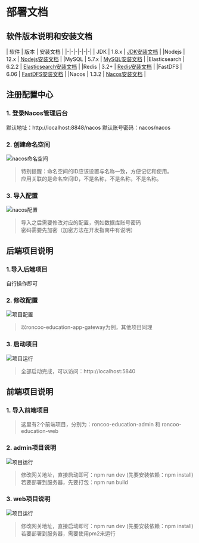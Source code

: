 # 部署文档
## 软件版本说明和安装文档
| 软件 | 版本 | 安装文档 |
|-|-|-|-|-|-|
| JDK | 1.8.x | [JDK安装文档](https://blog.roncoo.com/article/1380765558820368385)  |
|Nodejs | 12.x | [Nodejs安装文档](https://blog.roncoo.com/article/1380765558820368385) |
|MySQL | 5.7.x | [MySQL安装文档](https://blog.roncoo.com/article/1280781211745636354) |
|Elasticsearch | 6.2.2 | [Elasticsearch安装文档](https://blog.roncoo.com/article/1281405654742323202) |
|Redis | 3.2+ | [Redis安装文档](https://blog.roncoo.com/article/1281402533735550977) |
|FastDFS | 6.06 | [FastDFS安装文档](https://blog.roncoo.com/article/1275251133292867586) |
|Nacos | 1.3.2 | [Nacos安装文档](https://blog.roncoo.com/article/1275251133292867586) |

## 注册配置中心
### 1. 登录Nacos管理后台
默认地址：http://localhost:8848/nacos 默认账号密码：nacos/nacos

### 2. 创建命名空间
<img :src="$withBase('/static/nacos.jpg')" alt="nacos命名空间">

> 特别提醒：命名空间的ID应该设置与名称一致，方便记忆和使用。    
> 应用关联的是命名空间ID，不是名称，不是名称，不是名称。

### 3. 导入配置
<img :src="$withBase('/static/nacos-config.jpg')" alt="nacos配置">

> 导入之后需要修改对应的配置，例如数据库账号密码   
> 密码需要先加密（加密方法在开发指南中有说明）

## 后端项目说明
### 1.导入后端项目
自行操作即可

### 2. 修改配置
<img :src="$withBase('/static/roncoo-education.jpg')" alt="项目配置">

> 以roncoo-education-app-gateway为例，其他项目同理 

### 3. 启动项目
<img :src="$withBase('/static/roncoo-education-gateway.jpg')" alt="项目运行">

> 全部启动完成，可以访问：http://localhost:5840

## 前端项目说明
### 1. 导入前端项目

> 这里有2个前端项目，分别为：roncoo-education-admin 和 roncoo-education-web

### 2. admin项目说明
<img :src="$withBase('/static/roncoo-education-admin.jpg')" alt="项目运行">

> 修改网关地址，直接启动即可：npm run dev (先要安装依赖：npm install)    
> 若要部署到服务器，先要打包：npm run build 

### 3. web项目说明
<img :src="$withBase('/static/roncoo-education-web.jpg')" alt="项目运行">

> 修改网关地址，直接启动即可：npm run dev (先要安装依赖：npm install)    
> 若要部署到服务器，需要使用pm2来运行


